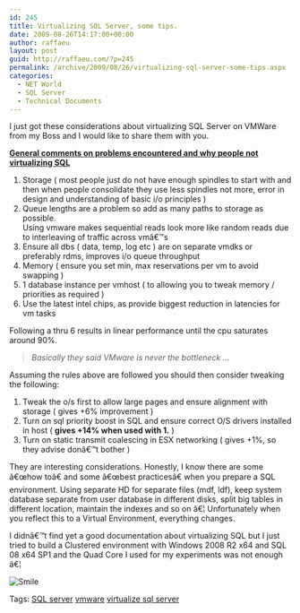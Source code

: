 ```yaml
---
id: 245
title: Virtualizing SQL Server, some tips.
date: 2009-08-26T14:17:00+00:00
author: raffaeu
layout: post
guid: http://raffaeu.com/?p=245
permalink: /archive/2009/08/26/virtualizing-sql-server-some-tips.aspx
categories:
  - NET World
  - SQL Server
  - Technical Documents
---
```

I just got these considerations about virtualizing SQL Server on VMWare from my Boss and I would like to share them with you.

**<u>General comments on problems encountered and why people not virtualizing SQL</u>**

  1. Storage ( most people just do not have enough spindles to start with and then when people consolidate they use less spindles not more, error in design and understanding of basic i/o principles )
  2. Queue lengths are a problem so add as many paths to storage as possible.   
    Using vmware makes sequential reads look more like random reads due to interleaving of traffic across vmâ€™s
  3. Ensure all dbs ( data, temp, log etc ) are on separate vmdks or preferably rdms, improves i/o queue throughput
  4. Memory ( ensure you set min, max reservations per vm to avoid swapping )
  5. 1 database instance per vmhost ( to allowing you to tweak memory / priorities as required )
  6. Use the latest intel chips, as provide biggest reduction in latencies for vm tasks

Following a thru 6 results in linear performance until the cpu saturates around 90%. 

> _Basically they said VMware is never the bottleneck &#8230;_

Assuming the rules above are followed you should then consider tweaking the following:

  1. Tweak the o/s first to allow large pages and ensure alignment with storage ( gives +6% improvement )
  2. Turn on sql priority boost in SQL and ensure correct O/S drivers installed in host ( **gives +14% when used with 1.** )
  3. Turn on static transmit coalescing in ESX networking ( gives +1%, so they advise donâ€™t bother )

They are interesting considerations. Honestly, I know there are some â€œhow toâ€ and some â€œbest practicesâ€ when you prepare a SQL environment. Using separate HD for separate files (mdf, ldf), keep system database separate from user database in different disks, split big tables in different location, maintain the indexes and so on â€¦ Unfortunately when you reflect this to a Virtual Environment, everything changes.

I didnâ€™t find yet a good documentation about virtualizing SQL but I just tried to build a Clustered environment with Windows 2008 R2 x64 and SQL 08 x64 SP1 and the Quad Core I used for my experiments was not enough â€¦

<img src="http://raffaeu.com/wp-content/uploads/2013/03/62c892eb-f0e2-40a4-b9f3-506a46f255e0smiley-smile.gif" border="0" alt="Smile" />

Tags: <a href="http://technorati.com/tag/SQL server" rel="tag">SQL server</a> <a href="http://technorati.com/tag/vmware" rel="tag">vmware</a> <a href="http://technorati.com/tag/virtualize sql server" rel="tag">virtualize sql server</a>